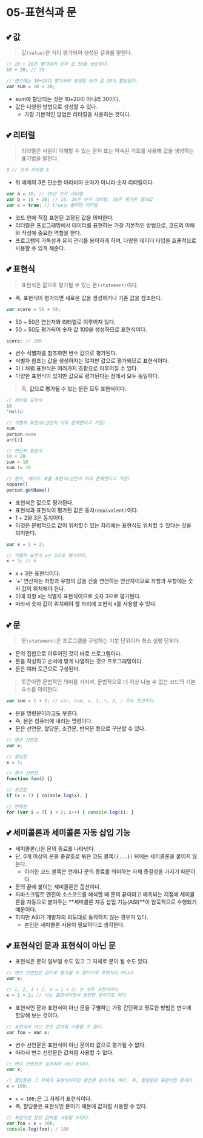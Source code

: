 # 05-표현식과 문

## 💕 값
> 값`(value)`은 식이 평가되어 생성된 결과를 말한다.
```js
// 10 + 20은 평가되어 숫자 값 30을 생성한다.
10 + 20; // 30

// 변수에는 10+20이 평가되어 생성된 숫자 값 30이 할당된다.
var sum = 10 + 20;
```
- sum에 할당되는 것은 10+20이 아니라 30이다.
- 값은 다양한 방법으로 생성할 수 있다.
  - 가장 기본적인 방법은 리터럴을 사용하는 것이다.

## 💕 리터럴
> 리터럴은 사람이 이해할 수 있는 문자 또는 약속된 기호를 사용해 값을 생성하는 표기법을 말한다.

```js
3 // 숫자 리터럴 3
```
- 위 예제의 3은 단순한 아라비아 숫자가 아니라 숫자 리터럴이다.

```js
var a = 10; // 10은 숫자 리터럴
var b = 10 + 20; // 10, 20은 숫자 리터럴, 30은 평가된 결과값
var c = true; // true는 불리언 리터럴
```
- 코드 안에 직접 표현된 고정된 값을 의미한다.
- 리터럴은 프로그래밍에서 데이터를 표현하는 가장 기본적인 방법으로, 코드의 이해와 작성에 중요한 역할을 한다.
- 프로그램의 가독성과 유지 관리를 용이하게 하며, 다양한 데이터 타입을 효율적으로 사용할 수 있게 해준다.


## 💕 표현식
> 표현식은 값으로 평가될 수 있는 문`(statement)`이다.
- 즉, 표현식이 평가되면 새로운 값을 생성하거나 기존 값을 참조한다.

```js
var score = 50 + 50;
```
- 50 + 50은 연산자와 리터럴로 이루어져 있다.
- 50 + 50도 평가되어 숫자 값 100을 생성하므로 표현식이다.
```js
score; // 100
```
- 변수 식별자를 참조하면 변수 값으로 평가된다.
- 식별자 참조는 값을 생성하지는 않지만 값으로 평가되므로 표현식이다.
- 이ㅣ처럼 표현식은 여러가지 조합으로 이루어질 수 있다.
- 다양한 표현식이 있지만 값으로 평가된다는 점에서 모두 동일하다.
> 즉, **값으로 평가될 수 있는 문은 모두 표현식이다.**

```js
// 리터럴 표현식
10
'Hello'

// 식별자 표현식(선언이 이미 존재한다고 가정)
sum
person.name
arr[1]

// 연산자 표현식
10 + 20
sum = 10
sum != 10

// 함수, 메서드 호출 표현식(선언이 이미 존재한다고 가정)
square()
person.getName()
```
- 표현식은 값으로 평가된다.
- 표현식과 표현식이 평가된 값은 동치`(equivalent)`이다.
- 1 + 2와 3은 동치이다.
- 이것은 문법적으로 값이 위치할수 있는 자리에는 표현식도 위치할 수 있다는 것을 의미한다.

```js
var x = 1 + 2;

// 식별자 표현식 x는 3으로 평가된다.
x + 3; // 6
```
- x + 3은 표현식이다.
- '+' 연산자는 좌항과 우항의 값을 산술 연산하는 연산자이므로 좌항과 우항에는 숫자 값이 위치해야 한다.
- 이때 좌항 x는 식별자 표현식이므로 숫자 3으로 평가된다.
- 따라서 숫자 값이 위치해야 할 자리에 표현식 x를 사용할 수 있다.

## 💕 문
> 문`(statement)`은 프로그램을 구성하는 기본 단위이자 최소 실행 단위다.
- 문의 집합으로 이루어진 것이 바로 프로그램이다.
- 문을 작성하고 순서에 맞게 나열하는 것으 프로그래밍이다.
- 문은 여러 토큰으로 구성된다.
> 토큰이란 문법적인 의미를 가지며, 문법적으로 더 이상 나눌 수 없는 코드의 기본 요소를 의미한다.

```js
var sum = 1 + 2; // var, sum, =, 1, +, 2, ; 모두 토큰이다.
```
- 문을 명령문이라고도 부른다.
- 즉, 문은 컴퓨터에 내리는 명령이다.
- 문은 선언문, 할당문, 조건문, 반복문 등으로 구분할 수 있다.
```js
// 변수 선언문
var x;

// 할당문
x = 5;

// 함수 선언문
function foo() {}

// 조건문
if (x > 1) { colsole.log(x); }

// 반복문
for (var i = 0l i < 2; i++) { console.log(i); }
```

## 💕 세미콜론과 세미콜론 자동 삽입 기능
- 세미콜론(;)은 문의 종료를 나타낸다.
- 단, 0개 이상의 문을 중괄호로 묶은 코드 블록`({...})` 뒤에는 세미콜론을 붙이지 않는다.
  - 이러한 코드 블록은 언제나 문의 종료를 의미하는 자체 종결성을 가지기 때문이다.
- 문의 끝에 붙이는 세미콜론은 옵션이다.
- 자바스크립트 엔진이 소스코드를 해석할 때 문의 끝이라고 예측되는 지점에 세미콜론을 자동으로 붙여주는 **세미콜론 자동 삽입 기능(ASI)**이 암묵적으로 수행되기 때문이다.
- 하지만 ASI가 개발자의 의도대로 동작하지 않는 경우가 있다.
  - 본인은 세미콜론 사용이 필요하다고 생각한다.

## 💕 표현식인 문과 표현식이 아닌 문
- 표현식은 문의 일부일 수도 있고 그 자체로 문이 될 수도 있다.
```js
// 변수 선언문은 값으로 평가될 수 없으므로 표현식이 아니다.
var x;

// 1, 2, 1 + 2, x = 1 + 2; 는 모두 표현식이다
x = 1 + 2; // 이는 표현식이면서 완전한 문이기도 하다
```
- 표현식인 문과 표현식이 아닌 문을 구별하는 가장 간단하고 명료한 방법은 변수에 할당해 보는 것이다.
```js
// 표현식이 아닌 문은 값처럼 사용할 수 없다.
var foo = var x; 
```
- 변수 선언문은 표현식이 아닌 문이라 값으로 평가될 수 없다.
- 따라서 변수 선언문은 값처럼 사용할 수 없다.
```js
// 변수 선언문은 표현식이 아닌 문이다.
var x;

// 할당문은 그 자체가 표현식이지만 완전한 문이기도 하다. 즉, 할당문은 표현식인 문이다.
x = 100;
```
- `x = 100;`은 그 자체가 표현식이다.
- 즉, 할당문은 표현식인 문이기 때문에 값처럼 사용할 수 있다.
```js
// 표현식인 문은 값처럼 사용할 수있다.
var foo = x = 100;
console.log(foo); / 100
```